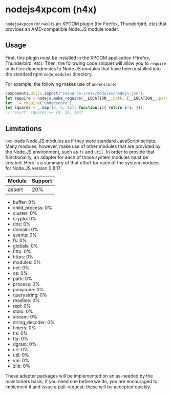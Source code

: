 # nodejs4xpcom (n4x)

``nodejs4xpcom`` (or `n4x`) is an XPCOM plugin (for Firefox, Thunderbird,
etc) that provides an AMD-compatible Node.JS module loader.

## Usage

First, this plugin must be installed in the XPCOM application
(Firefox, Thunderbird, etc). Then, the following code snippet will
allow you to ``require`` or ``define`` dependencies to Node.JS modules
that have been installed into the standard npm ``node_modules``
directory.

For example, the following makes use of `underscore`:

``` js
Components.utils.import("resource://n4x/modules/nodejs.jsm");
let require = nodejs.make_require(__LOCATION__.path, [__LOCATION__.parent.parent.path]);
let _ = require('underscore');
let squares = _.map([3, 6, 12], function(i){ return i*i; }));
// resurt: squares == [9, 36, 144]
```

## Limitations

`n4x` loads Node.JS modules as if they were standard JavaScript
scripts. Many modules, however, make use of other modules that are
provided by the Node.JS environment, such as ``fs`` and ``util``. In
order to provide that functionality, an adapter for each of those
system modules must be created. Here is a summary of that effort for
each of the system modules for Node.JS version 0.8.17:


Module         | Support
-------------- | -------
assert         | 20%


* buffer: 0%
* child_process: 0%
* cluster: 0%
* crypto: 0%
* dns: 0%
* domain: 0%
* events: 0%
* fs: 0%
* globals: 0%
* http: 0%
* https: 0%
* modules: 0%
* net: 0%
* os: 0%
* path: 0%
* process: 0%
* punycode: 0%
* querystring: 0%
* readline: 0%
* repl: 0%
* stdio: 0%
* stream: 0%
* string_decoder: 0%
* timers: 0%
* tls: 0%
* tty: 0%
* dgram: 0%
* url: 0%
* util: 0%
* vm: 0%
* zlib: 0%

These adapter packages will be implemented on an as-needed by the
maintainers basis; if you need one before we do, you are encouraged to
implement it and issue a pull-request: these will be accepted quickly.
